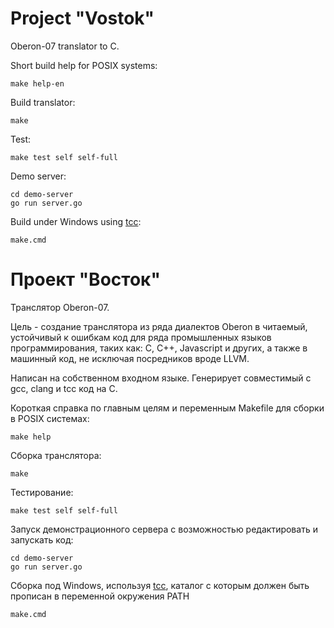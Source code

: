 Project "Vostok"
=======================
Oberon-07 translator to C.

Short build help for POSIX systems:

	make help-en

Build translator:

	make

Test:

	make test self self-full

Demo server:

	cd demo-server
	go run server.go


Build under Windows using [tcc](http://download.savannah.gnu.org/releases/tinycc/):

	make.cmd


Проект "Восток"
=======================
Транслятор Oberon-07.

Цель - создание транслятора из ряда диалектов Oberon в читаемый,
устойчивый к ошибкам код для ряда промышленных языков программирования,
таких как: C, C++, Javascript и других, а также в машинный код, не исключая
посредников вроде LLVM.

Написан на собственном входном языке.
Генерирует совместимый с gcc, clang и tcc код на С.

Короткая справка по главным целям и переменным Makefile для сборки в POSIX
системах:

	make help

Сборка транслятора:

	make

Тестирование:

	make test self self-full

Запуск демонстрационного сервера с возможностью редактировать и запускать код:

	cd demo-server
	go run server.go

Сборка под Windows, используя [tcc](http://download.savannah.gnu.org/releases/tinycc/),
каталог с которым должен быть прописан в переменной окружения PATH

	make.cmd
